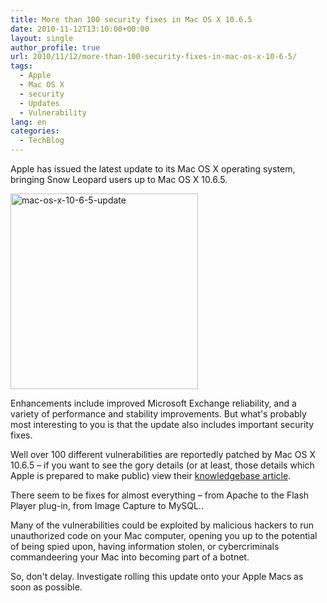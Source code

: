 ```yaml
---
title: More than 100 security fixes in Mac OS X 10.6.5
date: 2010-11-12T13:10:00+00:00
layout: single
author_profile: true
url: 2010/11/12/more-than-100-security-fixes-in-mac-os-x-10-6-5/
tags:
  - Apple
  - Mac OS X
  - security
  - Updates
  - Vulnerability
lang: en
categories: 
  - TechBlog
---
```

Apple has issued the latest update to its Mac OS X operating system, bringing Snow Leopard users up to Mac OS X 10.6.5.

[<img title="mac-os-x-10-6-5-update" border="0" alt="mac-os-x-10-6-5-update" src="http://lh5.ggpht.com/_vaUVXcmC3OI/TN01tWs2lGI/AAAAAAAADIQ/GTxFgnXl56E/mac-os-x-10-6-5-update_thumb%5B1%5D.jpg?imgmax=800" width="300" height="313" />](http://lh4.ggpht.com/_vaUVXcmC3OI/TN01rNSOUEI/AAAAAAAADIM/9CYtgTnCaJY/s1600-h/mac-os-x-10-6-5-update%5B3%5D.jpg)

Enhancements include improved Microsoft Exchange reliability, and a variety of performance and stability improvements. But what's probably most interesting to you is that the update also includes important security fixes.

Well over 100 different vulnerabilities are reportedly patched by Mac OS X 10.6.5 – if you want to see the gory details (or at least, those details which Apple is prepared to make public) view their [knowledgebase article](http://support.apple.com/kb/HT4435).

There seem to be fixes for almost everything – from Apache to the Flash Player plug-in, from Image Capture to MySQL..

Many of the vulnerabilities could be exploited by malicious hackers to run unauthorized code on your Mac computer, opening you up to the potential of being spied upon, having information stolen, or cybercriminals commandeering your Mac into becoming part of a botnet.

So, don't delay. Investigate rolling this update onto your Apple Macs as soon as possible.